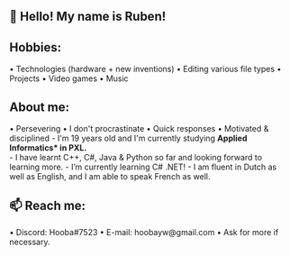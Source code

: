 <h2> 👋 Hello! My name is Ruben!</h2>

<h2>Hobbies:</h2>
       • Technologies (hardware + new inventions)
       • Editing various file types
       • Projects
       • Video games
       • Music
 <h2>About me:</h2>
       • Persevering
       • I don't procrastinate
       • Quick responses
       • Motivated & disciplined
  - I'm 19 years old and I'm currently studying <b>Applied Informatics* in PXL.</b> <br>
  - I have learnt C++, C#, Java & Python so far and looking forward to learning more.
  - I’m currently learning C# .NET!
  - I am fluent in Dutch as well as English, and I am able to speak French as well.
 <h2>📫 Reach me:</h2>
       • Discord: Hooba#7523
       • E-mail: hoobayw@gmail.com
       • Ask for more if necessary.
